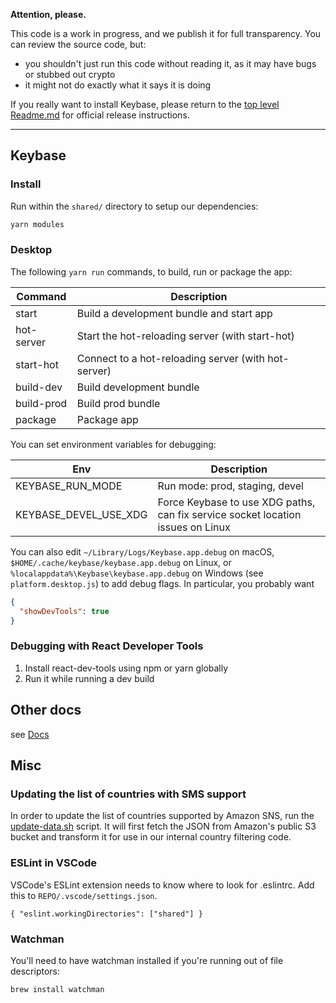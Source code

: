 **Attention, please.**

This code is a work in progress, and we publish it for full transparency. You can review the source code, but:

- you shouldn't just run this code without reading it, as it may have bugs or stubbed out crypto
- it might not do exactly what it says it is doing

If you really want to install Keybase, please return to the [top level Readme.md](https://github.com/keybase/client/blob/master/README.md) for official release instructions.

---

## Keybase

### Install

Run within the `shared/` directory to setup our dependencies:

```sh
yarn modules
```

### Desktop

The following `yarn run` commands, to build, run or package the app:

| Command    | Description                                         |
| ---------- | --------------------------------------------------- |
| start      | Build a development bundle and start app            |
| hot-server | Start the hot-reloading server (with start-hot)     |
| start-hot  | Connect to a hot-reloading server (with hot-server) |
| build-dev  | Build development bundle                            |
| build-prod | Build prod bundle                                   |
| package    | Package app                                         |

You can set environment variables for debugging:

| Env                   | Description                                                                     |
| --------------------- | ------------------------------------------------------------------------------- |
| KEYBASE_RUN_MODE      | Run mode: prod, staging, devel                                                  |
| KEYBASE_DEVEL_USE_XDG | Force Keybase to use XDG paths, can fix service socket location issues on Linux |

You can also edit `~/Library/Logs/Keybase.app.debug` on macOS,
`$HOME/.cache/keybase/keybase.app.debug` on Linux, or
`%localappdata%\Keybase\keybase.app.debug` on Windows (see
`platform.desktop.js`) to add debug flags. In particular, you probably want

```json
{
  "showDevTools": true
}
```

### Debugging with React Developer Tools

1. Install react-dev-tools using npm or yarn globally
1. Run it while running a dev build

## Other docs

see [Docs](docs)

## Misc

### Updating the list of countries with SMS support

In order to update the list of countries supported by Amazon SNS, run
the [update-data.sh](https://github.com/keybase/client/blob/master/shared/util/phone-numbers/sms-support/update-data.sh)
script. It will first fetch the JSON from Amazon's public S3 bucket and
transform it for use in our internal country filtering code.

### ESLint in VSCode

VSCode's ESLint extension needs to know where to look for .eslintrc. Add this to `REPO/.vscode/settings.json`.

```
{ "eslint.workingDirectories": ["shared"] }
```

### Watchman

You'll need to have watchman installed if you're running out of file descriptors:

```
brew install watchman
```
